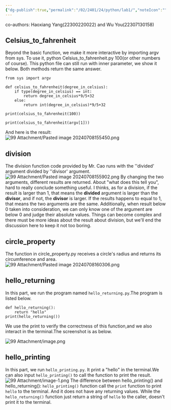 ```yaml
---
{"dg-publish":true,"permalink":"/02/2401/24/python/lab1/","noteIcon":"","created":"2025-01-31T00:35","updated":"2025-07-01T13:38"}
---
```


co-authors: Haoxiang Yang(22300220022) and Wu You(22307130158)
## Celsius_to_fahrenheit
Beyond the basic function, we make it more interactive by importing argv from sys. 
To use it, python Celsius_to_fahrenheit.py 100(or other numbers of course). 
This python file can still run with inner parameter, we show it below. Both methods return the same answer.
```
from sys import argv

def celsius_to_fahrenheit(degree_in_celsius):
    if type(degree_in_celsius) == int:
        return degree_in_celsius*9/5+32
    else:
        return int(degree_in_celsius)*9/5+32

print(celsius_to_fahrenheit(100))

print(celsius_to_fahrenheit(argv[1]))
```
And here is the result:
![99 Attachment/Pasted image 20240708155450.png](/img/user/99%20Attachment/Pasted%20image%2020240708155450.png)
## division
The division function code provided by Mr. Cao runs with the ''divided' argument divided by ''divisor' argument. 
![99 Attachment/Pasted image 20240708155902.png](/img/user/99%20Attachment/Pasted%20image%2020240708155902.png)
By changing the two arguments, different results are returned.
About "what does this tell you", hard to really conclude something useful. 
I thinks, as for a division, if the result is larger than 1, that means the **divided** argument is larger than the **divisor**, and if not, the **divisor** is larger. If the results happens to equal to 1, that means the two arguments are the same.
Additionally, when result below 0 taken into consideration, we can only know one of the argument are below 0 and judge their absolute values.
Things can become complex and there must be more ideas about the result about division, but we'll end the discussion here to keep it not too boring.
## circle_property
The function in circle_property.py receives a circle's radius and returns its circumference and area. ![99 Attachment/Pasted image 20240708160306.png](/img/user/99%20Attachment/Pasted%20image%2020240708160306.png)
## hello_returning
In this part, we run the program named `hello_returning.py`.The program is listed below.
```
def hello_returning():
    return "hello"
print(hello_returning())
```
We use the print to verify the correctness of this function,and we also interact in the terminal.The screenshot is as below.

![99 Attachment/image.png](/img/user/99%20Attachment/image.png)
## hello_printing

In this part, we run `hello_printing.py`. It print a "hello" in the terminal.We can also input `hello_printing()` to call the function to print the result.
![99 Attachment/image-1.png](/img/user/99%20Attachment/image-1.png)
The difference between hello_printing() and hello_returning():
`hello_printing()` function call the `print` function to print `hello` to the terminal. And it does not have any returning values.
While the `hello_returning()` function just return a string of `hello` to the caller, doesn't print it to the terminal.